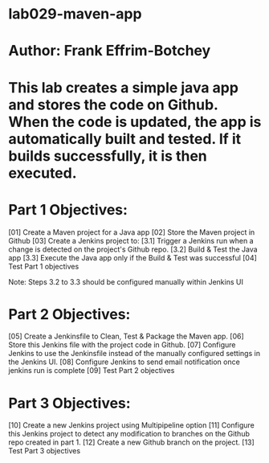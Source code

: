# lab029-maven-app
# Author: Frank Effrim-Botchey

# This lab creates a simple java app and stores the code on Github.  When the code is updated, the app is automatically built and tested.  If it builds successfully, it is then executed.




# Part 1 Objectives: 
[01] Create a Maven project for a Java app
[02] Store the Maven project in Github
[03] Create a Jenkins project to:
    [3.1] Trigger a Jenkins run when a change is detected on the project's Github repo.
    [3.2] Build & Test the Java app
    [3.3] Execute the Java app only if the Build & Test was successful
[04] Test Part 1 objectives

Note: Steps 3.2 to 3.3 should be configured manually within Jenkins UI
    

# Part 2 Objectives: 
[05] Create a Jenkinsfile to Clean, Test & Package the Maven app.
[06] Store this Jenkins file with the project code in Github.
[07] Configure Jenkins to use the Jenkinsfile instead of the manually configured settings in the Jenkins UI.
[08] Configure Jenkins to send email notification once jenkins run is complete
[09] Test Part 2 objectives


# Part 3 Objectives: 
[10] Create a new Jenkins project using Multipipeline option
[11] Configure this Jenkins project to detect any modification to branches on the Github repo created in part 1.
[12] Create a new Github branch on the project.
[13] Test Part 3 objectives